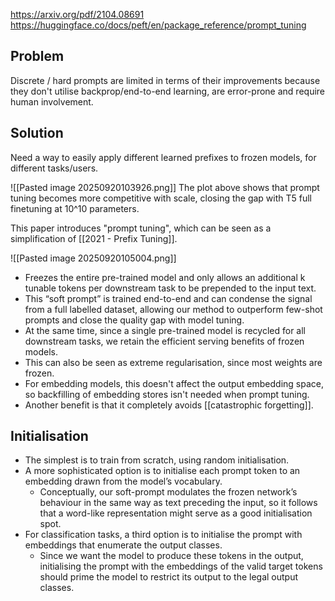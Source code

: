 https://arxiv.org/pdf/2104.08691
https://huggingface.co/docs/peft/en/package_reference/prompt_tuning

## Problem
Discrete / hard prompts are limited in terms of their improvements because they don't utilise backprop/end-to-end learning, are error-prone and require human involvement.

## Solution
Need a way to easily apply different learned prefixes to frozen models, for different tasks/users. 

![[Pasted image 20250920103926.png]]
The plot above shows that prompt tuning becomes more competitive with scale, closing the gap with T5 full finetuning at 10^10 parameters.

This paper introduces "prompt tuning", which can be seen as a simplification of [[2021 - Prefix Tuning]].

![[Pasted image 20250920105004.png]]

- Freezes the entire pre-trained model and only allows an additional k tunable tokens per downstream task to be prepended to the input text. 
 - This “soft prompt” is trained end-to-end and can condense the signal from a full labelled dataset, allowing our method to outperform few-shot prompts and close the quality gap with model tuning. 
 - At the same time, since a single pre-trained model is recycled for all downstream tasks, we retain the efficient serving benefits of frozen models.
 - This can also be seen as extreme regularisation, since most weights are frozen.
 - For embedding models, this doesn't affect the output embedding space, so backfilling of embedding stores isn't needed when prompt tuning.
 - Another benefit is that it completely avoids [[catastrophic forgetting]].

## Initialisation
 - The simplest is to train from scratch, using random initialisation. 
 - A more sophisticated option is to initialise each prompt token to an embedding drawn from the model’s vocabulary. 
	 - Conceptually, our soft-prompt modulates the frozen network’s behaviour in the same way as text preceding the input, so it follows that a word-like representation might serve as a good initialisation spot. 
 - For classification tasks, a third option is to initialise the prompt with embeddings that enumerate the output classes.
	 - Since we want the model to produce these tokens in the output, initialising the prompt with the embeddings of the valid target tokens should prime the model to restrict its output to the legal output classes.
